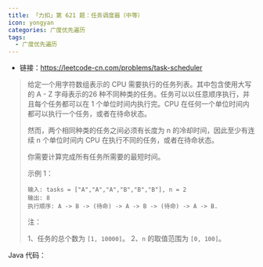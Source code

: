 ```yaml
---
title: 「力扣」第 621 题：任务调度器（中等）
icon: yongyan
categories: 广度优先遍历
tags:
  - 广度优先遍历
---
```


+ 链接：https://leetcode-cn.com/problems/task-scheduler

> 给定一个用字符数组表示的 CPU 需要执行的任务列表。其中包含使用大写的 A - Z 字母表示的26 种不同种类的任务。任务可以以任意顺序执行，并且每个任务都可以在 1 个单位时间内执行完。CPU 在任何一个单位时间内都可以执行一个任务，或者在待命状态。
>
> 然而，两个相同种类的任务之间必须有长度为 n 的冷却时间，因此至少有连续 n 个单位时间内 CPU 在执行不同的任务，或者在待命状态。
>
> 你需要计算完成所有任务所需要的最短时间。
>
> 示例 1：
>
> ```
> 输入: tasks = ["A","A","A","B","B","B"], n = 2
> 输出: 8
> 执行顺序: A -> B -> (待命) -> A -> B -> (待命) -> A -> B.
> ```
>
>
> 注：
>
> 1、任务的总个数为 `[1, 10000]`。
> 2、`n` 的取值范围为 `[0, 100]`。



Java 代码：

```java

```

